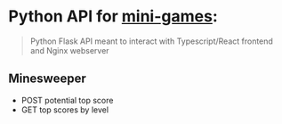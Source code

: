 # Python API for [mini-games](http://games.gvsalinas.com):
> Python Flask API meant to interact with Typescript/React frontend and Nginx webserver

## Minesweeper
* POST potential top score
* GET top scores by level
